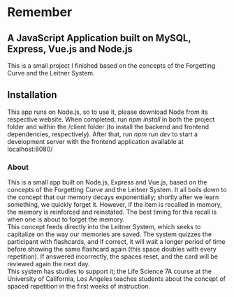 # Remember
## A JavaScript Application built on MySQL, Express, Vue.js and Node.js
This is a small project I finished based on the concepts of the Forgetting Curve and the Leitner System.
## Installation
This app runs on Node.js, so to use it, please download Node from its respective website. When completed, run *npm install* in both the project folder and within the /client folder (to install the backend and frontend dependencies, respectively). After that, run *npm run dev* to start a development server with the frontend application available at localhost:8080/
### About
This is a small app built on Node.js, Express and Vue.js, based on the concepts of the Forgetting Curve and the Leitner System. It all boils down to the concept that our memory decays exponentially; shortly after we learn something, we quickly forget it. However, if the item is recalled in memory, the memory is reinforced and reinstated. The best timing for this recall is when one is about to forget the memory.  
This concept feeds directly into the Leitner System, which seeks to capitalize on the way our memories are saved. The system quizzes the participant with flashcards, and if correct, it will wait a longer period of time before showing the same flashcard again (this space doubles with every repetition). If answered incorrectly, the spaces reset, and the card will be reviewed again the next day.  
This system has studies to support it; the Life Science 7A course at the University of California, Los Angeles teaches students about the concept of spaced repetition in the first weeks of instruction.
